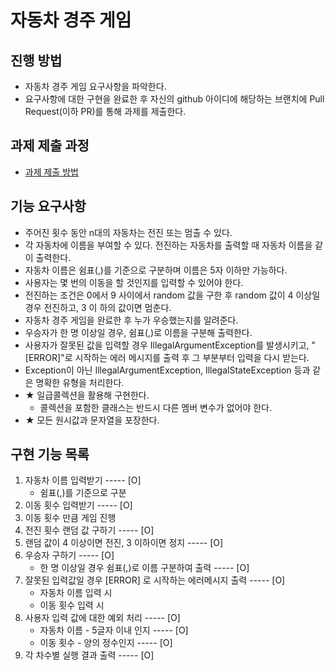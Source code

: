 # 자동차 경주 게임
## 진행 방법
* 자동차 경주 게임 요구사항을 파악한다.
* 요구사항에 대한 구현을 완료한 후 자신의 github 아이디에 해당하는 브랜치에 Pull Request(이하 PR)를 통해 과제를 제출한다.

## 과제 제출 과정
* [과제 제출 방법](https://github.com/next-step/nextstep-docs/tree/master/precourse)

## 기능 요구사항
* 주어진 횟수 동안 n대의 자동차는 전진 또는 멈출 수 있다.
* 각 자동차에 이름을 부여할 수 있다. 전진하는 자동차를 출력할 때 자동차 이름을 같이 출력한다. 
* 자동차 이름은 쉼표(,)를 기준으로 구분하며 이름은 5자 이하만 가능하다.
* 사용자는 몇 번의 이동을 할 것인지를 입력할 수 있어야 한다.
* 전진하는 조건은 0에서 9 사이에서 random 값을 구한 후 random 값이 4 이상일 경우 전진하고, 3 이
하의 값이면 멈춘다.
* 자동차 경주 게임을 완료한 후 누가 우승했는지를 알려준다.
* 우승자가 한 명 이상일 경우, 쉼표(,)로 이름을 구분해 출력한다.
* 사용자가 잘못된 값을 입력할 경우 IllegalArgumentException를 발생시키고, "[ERROR]"로 시작하는 에러 메시지를 
출력 후 그 부분부터 입력을 다시 받는다.
* Exception이 아닌 IllegalArgumentException, IllegalStateException 등과 같은 명확한 유형을 처리한다.
* ★ 일급콜렉션을 활용해 구현한다.
    - 콜렉션을 포함한 클래스는 반드시 다른 멤버 변수가 없어야 한다.
* ★ 모든 원시값과 문자열을 포장한다. 

## 구현 기능 목록
1. 자동차 이름 입력받기 ----- [O]
    * 쉼표(,)를 기준으로 구분 
2. 이동 횟수 입력받기 ----- [O]
3. 이동 횟수 만큼 게임 진행
4. 전진 횟수 랜덤 값 구하기 ----- [O]
5. 랜덤 값이 4 이상이면 전진, 3 이하이면 정지 ----- [O]
6. 우승자 구하기 ----- [O]
    * 한 명 이상일 경우 쉼표(,)로 이름 구분하여 출력 ----- [O]
7. 잘못된 입력값일 경우 [ERROR] 로 시작하는 에러메시지 출력 ----- [O]
    * 자동차 이름 입력 시
    * 이동 횟수 입력 시
8. 사용자 입력 값에 대한 예외 처리 ----- [O]
    * 자동차 이름 - 5글자 이내 인지 ----- [O]
    * 이동 횟수 - 양의 정수인지 ----- [O]
9. 각 차수별 실행 결과 출력 ----- [O]